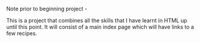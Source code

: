 Note prior to beginning project -

This is a project that combines all the skills that I have learnt in HTML up until this point. It will consist of a main index page which will have links to a few recipes.
